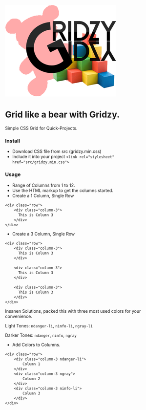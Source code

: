 ![alt text](gridzy.png)

# Grid like a bear with Gridzy.
Simple CSS Grid for Quick-Projects.

### Install
- Download CSS file from src (gridzy.min.css)
- Include it into your project `<link rel="stylesheet" href="src/gridzy.min.css">`

### Usage
- Range of Columns from 1 to 12.
- Use the HTML markup to get the columns started.
- Create a 1 Column, Single Row
```
<div class="row">
    <div class="column-3">
      This is Column 3
    </div>
</div>
```

- Create a 3 Column, Single Row
```
<div class="row">
    <div class="column-3">
      This is Column 3
    </div>

    <div class="column-3">
      This is Column 3
    </div>

    <div class="column-3">
      This is Column 3
    </div>
</div>
```

Insanen Solutions, packed this with three most used colors for your convenience.

Light Tones: `ndanger-li`, `ninfo-li`, `ngray-li`

Darker Tones: `ndanger`, `ninfo`, `ngray`

- Add Colors to Columns.

```
<div class="row">
    <div class="column-3 ndanger-li">
        Column 1
    </div>
    <div class="column-3 ngray">
        Column 2
    </div>
    <div class="column-3 ninfo-li">
        Column 3
    </div>
</div>
```
